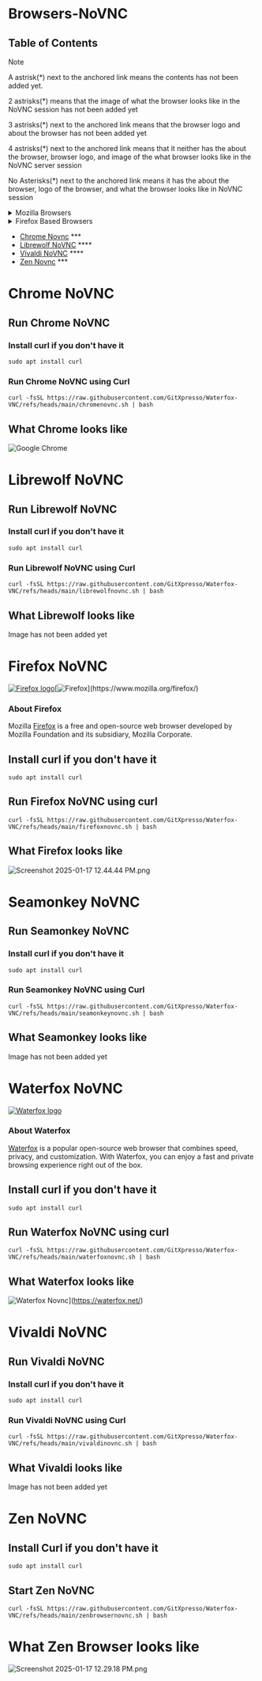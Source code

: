 # Browsers-NoVNC
## Table of Contents

>[!NOTE]
> A astrisk(*) next to the anchored link means the contents has not been added yet.
>
> 2 astrisks(*) means that the image of what the browser looks like in the NoVNC session has not been added yet
>
> 3 astrisks(*) next to the anchored link means that the browser logo and about the browser has not been added yet
>
> 4 astrisks(*) next to the anchored link means that it neither has the about the browser, browser logo, and image of the what browser looks like in the NoVNC server session
>
> No Asterisks(*) next to the anchored link means it has the about the browser, logo of the browser, and what the browser looks like in NoVNC session

<details><summary>Mozilla Browsers</summary>
  
- [Firefox NoVNC](#Firefox-NoVNC)
- [Seamonkey NoVNC](#Seamonkey-NoVNC) ****

</details>

<details><summary>Firefox Based Browsers</summary>
  
- [Waterfox Novnc](#Waterfox-NoVNC)
- [Tor NoVNC](#Tor-NoVNC) *

</details>

- [Chrome Novnc](#Chrome-NoVNC) ***
- [Librewolf NoVNC](#Librewolf-NoVNC) ****
- [Vivaldi NoVNC](#Vivaldi-NoVNC) ****
- [Zen Novnc](#Zen-NoVNC) ***

# Chrome NoVNC
## Run Chrome NoVNC
### Install curl if you don't have it
``` 
sudo apt install curl
```
### Run Chrome NoVNC using Curl
```
curl -fsSL https://raw.githubusercontent.com/GitXpresso/Waterfox-VNC/refs/heads/main/chromenovnc.sh | bash
```
## What Chrome looks like
![Google Chrome](<https://media-hosting.imagekit.io//b17cc3fbdfae406e/Screenshot%202025-01-17%2011.56.23%20AM.png?Expires=1831741275&Key-Pair-Id=K2ZIVPTIP2VGHC&Signature=lAbs2zDf39IWAKpSYw9vIQkF7RlXwJ83A9gYaX0clmEehdTLz1MdZgYcIkrlwFBK6BvBvXCw6hrYz-7YcYdedOGgd2LaWgB-1DgWesQ16LTiv7-xijYVeWe2PvSjCjvhHsEWs-H00lJPGcyN-Jwpv5lVHCr9dmCgFIMLUGxfUAlHUh~hZCFQB4pkCCA7YWlLsNXg3skE8zba2ypK2wy8Oz~yuxf9-DUcp0ae3Vc3zWePcLd6RjZn1FcbyU~8DLlEsbg3rOJj1orUN7Pv-CuOHcEdf-69FxTHLcWTej~yyZEJrxY6W1p8wmgXFcxvRauILJ109s-1eVD1Dm9r6~R4sg__>)
# Librewolf NoVNC
## Run Librewolf NoVNC
### Install curl if you don't have it
``` 
sudo apt install curl
```
### Run Librewolf NoVNC using Curl
```
curl -fsSL https://raw.githubusercontent.com/GitXpresso/Waterfox-VNC/refs/heads/main/librewolfnovnc.sh | bash
```
## What Librewolf looks like

Image has not been added yet

# Firefox NoVNC

[![Firefox logo](https://images.weserv.nl/?url=raw.githubusercontent.com/jlesage/docker-templates/master/jlesage/images/firefox-icon.png&w=110)](https://www.mozilla.org/firefox/)[![Firefox](https://images.placeholders.dev/?width=224&height=110&fontFamily=monospace&fontWeight=400&fontSize=52&text=Firefox&bgColor=rgba(0,0,0,0.0)&textColor=rgba(121,121,121,1))](https://www.mozilla.org/firefox/)

### About Firefox

Mozilla [Firefox](https://firefox.com/) is a free and open-source web browser developed by Mozilla
Foundation and its subsidiary, Mozilla Corporate. 
## Install curl if you don't have it

```
sudo apt install curl
```
## Run Firefox NoVNC using curl
```
curl -fsSL https://raw.githubusercontent.com/GitXpresso/Waterfox-VNC/refs/heads/main/firefoxnovnc.sh | bash
```
## What Firefox looks like
![Screenshot 2025-01-17 12.44.44 PM.png](<https://media-hosting.imagekit.io//ac2aeff7e77e4d15/Screenshot%202025-01-17%2012.44.44%20PM.png?Expires=1831743897&Key-Pair-Id=K2ZIVPTIP2VGHC&Signature=nAuc~o8OcMQZ-Mw5zef17L9m5QBbmdqt6Z~OqYqVrEyNtaqg4OKCpAqMcCN7q08En2h80CqF2lvjQFlCmCobesHpCqwDZ-qsYsTFHwZrYsnzHhnVv-9q0I~aVkX1OoA4JgnfQ~dBlvwwp5faO67RAzi~UtMdYsMolaOEqdz-wfQ2WuMx0VbgFEmT~G3jvhCsrO7BFDYuqmKhLiH-Gfuy7tF3DMQ0TKssy8JlDld0I9bUNzvj-s9H6copbraSoquqXLIjHv7AphCD0UdhOF0XW6QHI3Wwy6aVBqkBmKpJI7G3UcWdHKcOuoQt-iWo~h29OvsOHsgtEvgQsbwNdyRL3g__>)
# Seamonkey NoVNC
## Run Seamonkey NoVNC
### Install curl if you don't have it
``` 
sudo apt install curl
```
### Run Seamonkey NoVNC using Curl
```
curl -fsSL https://raw.githubusercontent.com/GitXpresso/Waterfox-VNC/refs/heads/main/seamonkeynovnc.sh | bash
```
## What Seamonkey looks like

Image has not been added yet

# Waterfox NoVNC
[![Waterfox logo](https://cdn.brandfetch.io/id_-XdGZcp/w/820/h/158/theme/dark/logo.png?c=1bfwsmEH20zzEfSNTed)](https://www.waterfox.net/waterfox/)

### About Waterfox
[Waterfox](https://waterfox.net/) is a popular open-source web browser that combines speed, privacy, and customization. With Waterfox, you can enjoy a fast and private browsing experience right out of the box. 
## Install curl if you don't have it
```
sudo apt install curl
```
## Run Waterfox NoVNC using curl
```
curl -fsSL https://raw.githubusercontent.com/GitXpresso/Waterfox-VNC/refs/heads/main/waterfoxnovnc.sh | bash
```
## What Waterfox looks like
![Waterfox Novnc](<https://media-hosting.imagekit.io//076eae515bf74dd4/Screenshot%202025-01-17%2012.11.59%20PM.png?Expires=1831741943&Key-Pair-Id=K2ZIVPTIP2VGHC&Signature=cDElZA3hP67r8lIe2Y-1zpqDDujp2GhzpiiRNp3xJ8KxJ97q1LgGJ3FlBY-7GU9cAVWFjdns9sniPocigFThIxKgi06FdefaKVXNXNwniu~h4SPK1uQOD4nu~WElyEZdt7vdcPVcBsLpxmvd26eudE8zEX7WJ8K7A2R~eBHwoB7kWz49lw5euKMguU64zYqJGbOq-EOwxFGKLl-nvDNA7Cu7BwOMwy0D96aUr5aqHOYMgbG8AvxMl5PZOEYKSp5f8d36jAYbg8gyTlxaPdxl2dKnHMyOqJgknD2tXql0e~DcG7kNz9c9RWCy435M4n3cn5fO5NtN2TMYoyf0hx9FnA__>)](https://waterfox.net/)
# Vivaldi NoVNC
## Run Vivaldi NoVNC
### Install curl if you don't have it
``` 
sudo apt install curl
```
### Run Vivaldi NoVNC using Curl
```
curl -fsSL https://raw.githubusercontent.com/GitXpresso/Waterfox-VNC/refs/heads/main/vivaldinovnc.sh | bash
```
## What Vivaldi looks like

Image has not been added yet

# Zen NoVNC
## Install Curl if you don't have it 
```
sudo apt install curl
```
## Start Zen NoVNC
```
curl -fsSL https://raw.githubusercontent.com/GitXpresso/Waterfox-VNC/refs/heads/main/zenbrowsernovnc.sh | bash
```
# What Zen Browser looks like
![Screenshot 2025-01-17 12.29.18 PM.png](<https://media-hosting.imagekit.io//67a2fb69d27e455f/Screenshot%202025-01-17%2012.29.18%20PM.png?Expires=1831742984&Key-Pair-Id=K2ZIVPTIP2VGHC&Signature=nSkvMo~KvfBTHo16JKUVLhDgSj-qK2~HOm-TX-jTfL9buABdxAgTukMbWKB4HwBjGFGe3vQZbfdTAFUMYEl--~C4mv9RDa1FlkOVvlxCcaaelVPRbc~mR7wdgVDqgm9TFLfBdc0ldLLAh1l-tjwAFDOSrelAuNm4u3bpeq0TGI5drM800rBBXK0rnnNkopdTxDQxGkZ9oM9RmWw7XuDKHYSnG97GOezx4chYRcPPL809WioNIeL8EtmGFodICInT7d~~~x6e7Oi-ViEDls-ETSlZ~vYbgMVbb4ijl0itXhtXRQ5Kvfp8Lno7JDe7Jr3k0SBYB9gszS~Rlcju0tkaCQ__>)
